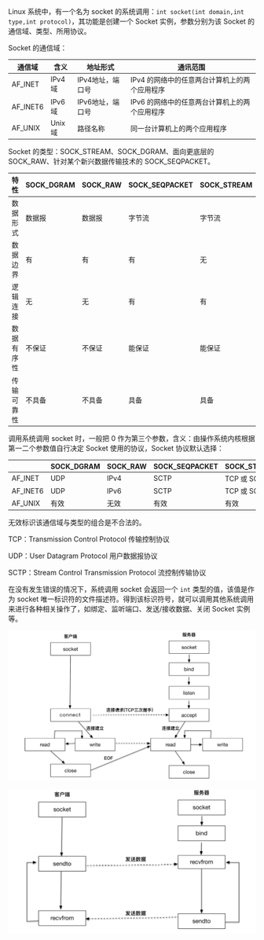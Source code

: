 Linux 系统中，有一个名为 socket 的系统调用：`int socket(int domain,int type,int protocol)`，其功能是创建一个 Socket 实例，参数分别为该 Socket 的通信域、类型、所用协议。

Socket 的通信域：

| 通信域   | 含义   | 地址形式         | 通讯范围                                      |
| -------- | ------ | ---------------- | --------------------------------------------- |
| AF_INET  | IPv4域 | IPv4地址，端口号 | IPv4 的网络中的任意两台计算机上的两个应用程序 |
| AF_INET6 | IPv6域 | IPv6地址，端口号 | IPv6 的网络中的任意两台计算机上的两个应用程序 |
| AF_UNIX  | Unix域 | 路径名称         | 同一台计算机上的两个应用程序                  |

Socket 的类型：SOCK_STREAM、SOCK_DGRAM、面向更底层的 SOCK_RAW、针对某个新兴数据传输技术的 SOCK_SEQPACKET。

| 特性       | SOCK_DGRAM | SOCK_RAW | SOCK_SEQPACKET | SOCK_STREAM |
| ---------- | ---------- | -------- | -------------- | ----------- |
| 数据形式   | 数据报     | 数据报   | 字节流         | 字节流      |
| 数据边界   | 有         | 有       | 有             | 无          |
| 逻辑连接   | 无         | 无       | 有             | 有          |
| 数据有序性 | 不保证     | 不保证   | 能保证         | 能保证      |
| 传输可靠性 | 不具备     | 不具备   | 具备           | 具备        |

调用系统调用 socket 时，一般把 0 作为第三个参数，含义：由操作系统内核根据第一二个参数值自行决定 Socket 使用的协议，Socket 协议默认选择：

|          | SOCK_DGRAM | SOCK_RAW | SOCK_SEQPACKET | SOCK_STREAM |
| -------- | ---------- | -------- | -------------- | ----------- |
| AF_INET  | UDP        | IPv4     | SCTP           | TCP 或 SCTP |
| AF_INET6 | UDP        | IPv6     | SCTP           | TCP 或 SCTP |
| AF_UNIX  | 有效       | 无效     | 有效           | 有效        |

无效标识该通信域与类型的组合是不合法的。

TCP：Transmission Control Protocol 传输控制协议

UDP：User Datagram Protocol 用户数据报协议

SCTP：Stream Control Transmission Protocol 流控制传输协议

在没有发生错误的情况下，系统调用 socket 会返回一个 `int` 类型的值，该值是作为 socket 唯一标识符的文件描述符。得到该标识符号，就可以调用其他系统调用来进行各种相关操作了，如绑定、监听端口、发送/接收数据、关闭 Socket 实例等。

![网络编程中的TCP核心逻辑](../images/socket-TCP.jpg)

![网络编程中的UDP核心逻辑](../images/socket-UDP.jpg)
